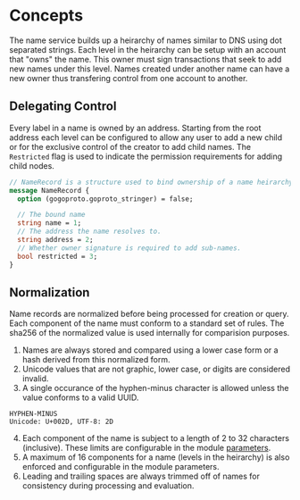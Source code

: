 # Concepts

The name service builds up a heirarchy of names similar to DNS using dot separated strings.  Each level in the heirarchy
can be setup with an account that "owns" the name.  This owner must sign transactions that seek to add new names under 
this level.  Names created under another name can have a new owner thus transfering control from one account to another.

## Delegating Control

Every label in a name is owned by an address.  Starting from the root address each level can be configured to allow any user to add a new child or for the exclusive control of the creator to add child names.  The `Restricted` flag is used to indicate the permission requirements for adding child nodes.

```proto
// NameRecord is a structure used to bind ownership of a name heirarchy to a collection of addresses
message NameRecord {
  option (gogoproto.goproto_stringer) = false;

  // The bound name
  string name = 1;
  // The address the name resolves to.
  string address = 2;
  // Whether owner signature is required to add sub-names.
  bool restricted = 3;
}
```

## Normalization

Name records are normalized before being processed for creation or query.  Each component of the name must conform to a standard set of rules.  The sha256 of the normalized value is used internally for comparision purposes.

1. Names are always stored and compared using a lower case form or a hash derived from this normalized form.
2. Unicode values that are not graphic, lower case, or digits are considered invalid.
3. A single occurance of the hyphen-minus character is allowed unless the value conforms to a valid UUID.
```value: -
HYPHEN-MINUS
Unicode: U+002D, UTF-8: 2D
```
4. Each component of the name is subject to a length of 2 to 32 characters (inclusive). These limits are configurable in the module [parameters](./05_params.md).
5. A maximum of 16 components for a name (levels in the heirarchy) is also enforced and configurable in the module parameters.
6. Leading and trailing spaces are always trimmed off of names for consistency during processing and evaluation.